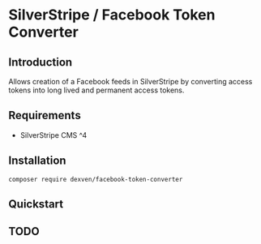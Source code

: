 # SilverStripe / Facebook Token Converter


## Introduction

Allows creation of a Facebook feeds in SilverStripe by converting access tokens into long lived and permanent access tokens. 

## Requirements
* SilverStripe CMS ^4

## Installation

```
composer require dexven/facebook-token-converter
```


## Quickstart


## TODO